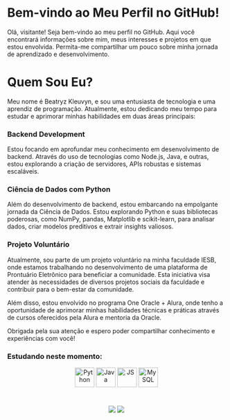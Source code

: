 # Bem-vindo ao Meu Perfil no GitHub!

Olá, visitante! Seja bem-vindo ao meu perfil no GitHub. Aqui você encontrará informações sobre mim, meus interesses e projetos em que estou envolvida. Permita-me compartilhar um pouco sobre minha jornada de aprendizado e desenvolvimento.

# Quem Sou Eu?

Meu nome é Beatryz Kleuvyn, e sou uma entusiasta de tecnologia e uma aprendiz de programação. Atualmente, estou dedicando meu tempo para estudar e aprimorar minhas habilidades em duas áreas principais:

### Backend Development

Estou focando em aprofundar meu conhecimento em desenvolvimento de backend. Através do uso de tecnologias como Node.js, Java, e outras, estou explorando a criação de servidores, APIs robustas e sistemas escaláveis.

### Ciência de Dados com Python

Além do desenvolvimento de backend, estou embarcando na empolgante jornada da Ciência de Dados. Estou explorando Python e suas bibliotecas poderosas, como NumPy, pandas, Matplotlib e scikit-learn, para analisar dados, criar modelos preditivos e extrair insights valiosos.

### Projeto Voluntário

Atualmente, sou parte de um projeto voluntário na minha faculdade IESB, onde estamos trabalhando no desenvolvimento de uma plataforma de Prontuário Eletrônico para beneficiar a comunidade. Esta iniciativa visa atender às necessidades de diversos projetos sociais da faculdade e contribuir para o bem-estar da comunidade.

Além disso, estou envolvido no programa One Oracle + Alura, onde tenho a oportunidade de aprimorar minhas habilidades técnicas e práticas através de cursos oferecidos pela Alura e mentoria da Oracle.

Obrigada pela sua atenção e espero poder compartilhar conhecimento e experiências com você!

### Estudando neste momento:


<div style="flex: 1; text-align: center; margin-bottom:40px">
  <img src="https://img.icons8.com/?size=256&id=121464&format=png" alt="Python" width="45" height="45" title="Python" />
  <img src="https://img.icons8.com/?size=256&id=46630&format=png" alt="Java" width="45" height="45" title="Java"/>
  <img src="https://img.icons8.com/?size=256&id=1ZSHk8m9bk4p&format=png" alt="JS" width="45" height="45" title="JavaScript"/>
  <img src="https://img.icons8.com/?size=256&id=42904&format=png" alt="MySQL" width="45" height="45"  title="Banco de Dados"/>
</div>

  
  <div style="flex: 1; text-align: center; margin-top:40px">
  <img src="https://github-readme-stats.vercel.app/api?username=KLEUVYN&show_icons=true&theme=dark" />
 
  <a href="https://github.com/KLEUVYN/github-readme-stats">
      <img src="https://github-readme-stats.vercel.app/api/top-langs/?username=kleuvyn&layout=compact&show_icons=true&theme=synthwave" />
    </a>
  </div>


